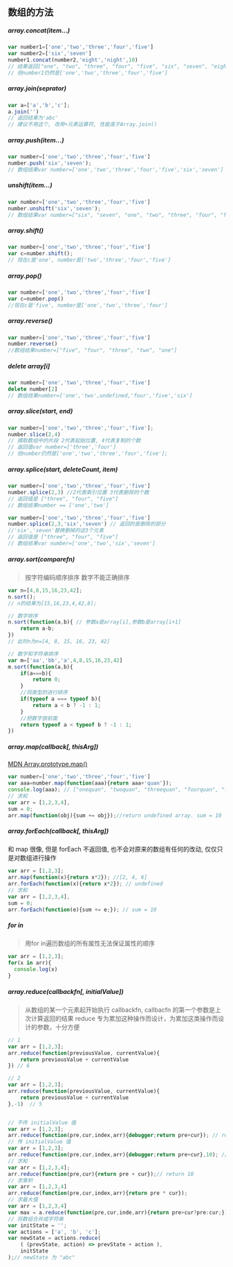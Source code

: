 
## 数组的方法

##### array.concat(item...)

```javascript
var number1=['one','two','three','four','five']
var number2=['six','seven']
number1.concat(number2,'eight','night',10)
// 结果返回["one", "two", "three", "four", "five", "six", "seven", "eight", "night", 10]
// 但number1仍然是['one','two','three','four','five']
```

##### array.join(seprator)

```javascript
var a=['a','b','c'];
a.join('')
// 返回结果为'abc'
// 建议不用这个, 改用+元素运算符, 性能高于Array.join()
```

##### array.push(item...)

```javascript
var number=['one','two','three','four','five']
number.push('six','seven');
// 数组结果var number=['one','two','three','four','five','six','seven']
```

##### unshift(item...)

```javascript
var number=['one','two','three','four','five']
number.unshift('six','seven');
// 数组结果var number=["six", "seven", "one", "two", "three", "four", "five"]
```

##### array.shift()

```javascript
var number=['one','two','three','four','five']
var c=number.shift();
// 现在c是'one', number是['two','three','four','five']
```

##### array.pop()

```javascript
var number=['one','two','three','four','five']
var c=number.pop()
//现在c是'five', number是['one','two','three','four']
```

##### array.reverse()

```javascript
var number=['one','two','three','four','five']
number.reverse()
//数组结果number=["five", "four", "three", "two", "one"]
```

##### delete array[i]

```javascript
var number=['one','two','three','four','five']
delete number[2]
// 数组结果number=['one','two',undefined,'four','five','six']
```

##### array.slice(start, end)	

```javascript
var number=['one','two','three','four','five'];
number.slice(2,4)
// 摘取数组中的片段 2代表起始位置, 4代表复制的个数
// 返回值var number=['three','four']
// 但number仍然是['one','two','three','four','five'];
```

##### array.splice(start, deleteCount, item)

```javascript
var number=['one','two','three','four','five']
number.splice(2,3) //2代表索引位置 3代表删除的个数
// 返回值是 ["three", "four", "five"]
// 数组结果number == ['one','two']

var number=['one','two','three','four','five']
number.splice(2,3,'six','seven') // 返回的是删除的部分
//'six','seven'替换删掉的这3个元素
// 返回值是 ["three", "four", "five"]
// 数组结果var number=['one','two','six','seven']
```

##### array.sort(comparefn)

> 按字符编码顺序排序 数字不能正确排序


```javascript
var n=[4,8,15,16,23,42];
n.sort();
// n的结果为[15,16,23,4,42,8];

// 数字排序
n.sort(function(a,b){ // 参数a是array[i],参数b是array[i+1]
	return a-b;
})
// 此时n为n=[4, 8, 15, 16, 23, 42]

// 数字和字符串排序
var m=['aa','bb','a',4,8,15,16,23,42]
m.sort(function(a,b){
	if(a===b){
		return 0;
	}
	//同类型的进行排序
	if(typeof a === typeof b){
		return a < b ? -1 : 1;
	}
	//把数字放前面
	return typeof a < typeof b ? -1 : 1;
})
```

##### array.map(callback[, thisArg])

[MDN Array.prototype.map()](https://developer.mozilla.org/en-US/docs/Web/JavaScript/Reference/Global_Objects/Array/map)

```javascript
var number=['one','two','three','four','five']
var aaa=number.map(function(aaa){return aaa+'quan'});
console.log(aaa); // ["onequan", "twoquan", "threequan", "fourquan", "fivequan"]
// 求和
var arr = [1,2,3,4],
sum = 0;
arr.map(function(obj){sum += obj});//return undefined array. sum = 10  
```

##### array.forEach(callback[, thisArg])

和 map 很像, 但是 forEach 不返回值, 也不会对原来的数组有任何的改动, 仅仅只是对数组进行操作

```javascript
var arr = [1,2,3];
arr.map(function(x){return x*2}); //[2, 4, 6]
arr.forEach(function(x){return x*2}); // undefined
// 求和
var arr = [1,2,3,4],
sum = 0;
arr.forEach(function(e){sum += e;}); // sum = 10  
```

##### for in

> 用for in遍历数组的所有属性无法保证属性的顺序
```javascript
var arr = [1,2,3];
for(x in arr){
  console.log(x)
}
```

##### array.reduce(callbackfn[, initialValue])

> 从数组的某一个元素起开始执行 callbackfn, callbacfn 的第一个参数是上次计算返回的结果
> reduce 专为累加这种操作而设计，为累加这类操作而设计的参数，十分方便

```javascript
// 1
var arr = [1,2,3];
arr.reduce(function(previousValue, currentValue){
	return previousValue + currentValue
}) // 6

// 2
var arr = [1,2,3];
arr.reduce(function(previousValue, currentValue){
	return previousValue + currentValue
},-1)  // 5


// 不传 initialValue 值
var arr = [1,2,3];
arr.reduce(function(pre,cur,index,arr){debugger;return pre+cur}); // return 6
// 传 initialValue 值
var arr = [1,2,3];
arr.reduce(function(pre,cur,index,arr){debugger;return pre+cur},10); // return 10
// 求和
var arr = [1,2,3,4];
arr.reduce(function(pre,cur){return pre + cur});// return 10
// 求乘积
var arr = [1,2,3,4]
arr.reduce(function(pre,cur,index,arr){return pre * cur});
// 求最大值
var arr = [1,2,3,4]
var max = a.reduce(function(pre,cur,inde,arr){return pre>cur?pre:cur;});
// 将数组合并成字符串
var initState = '';
var actions = ['a', 'b', 'c'];
var newState = actions.reduce(
    ( (prevState, action) => prevState + action ),
    initState
);// newState 为 "abc"
```
